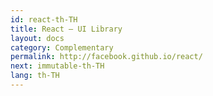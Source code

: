 ```yaml
---
id: react-th-TH
title: React – UI Library
layout: docs
category: Complementary
permalink: http://facebook.github.io/react/
next: immutable-th-TH
lang: th-TH
---
```


